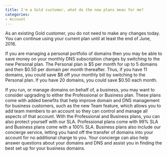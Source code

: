 ```yaml
---
title: I'm a Gold customer, what do the new plans mean for me?
categories:
- Account
---
```


As an existing Gold customer, you do not need to make any changes today. You can continue using your current plan until at least the end of June, 2016.

If you are managing a personal portfolio of domains then you may be able to save money on your monthly DNS subscription charges by switching to the new Personal plan. The Personal plan is $5 per month for up to 5 domains and then $0.50 per domain per month thereafter. Thus, if you have 11 domains, you could save $8 off your monthly bill by switching to the Personal plan. If you have 20 domains, you could save $0.50 each month.

If you run, or manage domains on behalf of, a business, you may want to consider upgrading to either the Professional or Business plan. These plans come with added benefits that help improve domain and DNS management for business customers, such as the new Team feature, which allows you to add team members to an account so they can control and manage all aspects of that account. With the Professional and Business plans, you can also protect yourself with our SLA. Professional plans come with 99% SLA and Business plans come with a 100% SLA. Business plans also include our concierge service, letting you hand off the transfer of domains into your account for no additional charge to you. Your concierge can also help answer questions about your domains and DNS and assist you in finding the best set up for your business domains.
